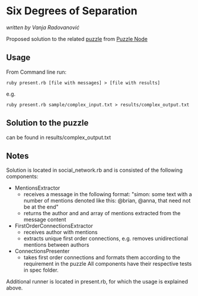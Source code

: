 Six Degrees of Separation
====================

_written by Vanja Radovanović_

Proposed solution to the related [puzzle](http://puzzlenode.com/puzzles/23) from [Puzzle Node](http://puzzlenode.com)

Usage
---------------------

From Command line run:

    ruby present.rb [file with messages] > [file with results]

e.g.

    ruby present.rb sample/complex_input.txt > results/complex_output.txt


Solution to the puzzle
---------------------

can be found in results/complex_output.txt

Notes
---------------------

Solution is located in social_network.rb and is consisted of the following components:

- MentionsExtractor
  - receives a message in the following format: "simon: some text with a number of mentions denoted like this: @brian, @anna, that need not be at the end"
  - returns the author and and array of mentions extracted from the message content
- FirstOrderConnectionsExtractor
  - receives author with mentions
  - extracts unique first order connections, e.g. removes unidirectional mentions between authors
- ConnectionsPresenter
  - takes first order connections and formats them according to the requirement in the puzzle
All components have their respective tests in spec folder.

Additional runner is located in present.rb, for which the usage is explained above.
